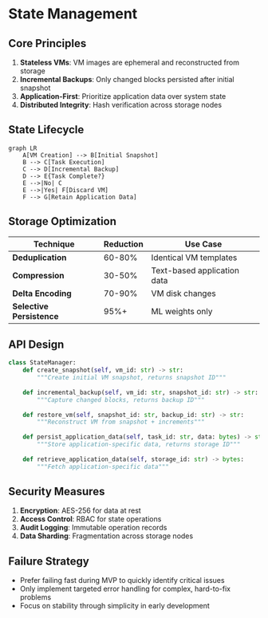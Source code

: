 # State Management

## Core Principles
1. **Stateless VMs**: VM images are ephemeral and reconstructed from storage
2. **Incremental Backups**: Only changed blocks persisted after initial snapshot
3. **Application-First**: Prioritize application data over system state
4. **Distributed Integrity**: Hash verification across storage nodes

## State Lifecycle
```mermaid
graph LR
    A[VM Creation] --> B[Initial Snapshot]
    B --> C[Task Execution]
    C --> D[Incremental Backup]
    D --> E{Task Complete?}
    E -->|No| C
    E -->|Yes| F[Discard VM]
    F --> G[Retain Application Data]
```

## Storage Optimization
| Technique | Reduction | Use Case |
|-----------|-----------|----------|
| **Deduplication** | 60-80% | Identical VM templates |
| **Compression** | 30-50% | Text-based application data |
| **Delta Encoding** | 70-90% | VM disk changes |
| **Selective Persistence** | 95%+ | ML weights only |

## API Design
```python
class StateManager:
    def create_snapshot(self, vm_id: str) -> str:
        """Create initial VM snapshot, returns snapshot ID"""
    
    def incremental_backup(self, vm_id: str, snapshot_id: str) -> str:
        """Capture changed blocks, returns backup ID"""
    
    def restore_vm(self, snapshot_id: str, backup_id: str) -> str:
        """Reconstruct VM from snapshot + increments"""
    
    def persist_application_data(self, task_id: str, data: bytes) -> str:
        """Store application-specific data, returns storage ID"""
    
    def retrieve_application_data(self, storage_id: str) -> bytes:
        """Fetch application-specific data"""
```

## Security Measures
1. **Encryption**: AES-256 for data at rest
2. **Access Control**: RBAC for state operations
3. **Audit Logging**: Immutable operation records
4. **Data Sharding**: Fragmentation across storage nodes

## Failure Strategy
- Prefer failing fast during MVP to quickly identify critical issues
- Only implement targeted error handling for complex, hard-to-fix problems
- Focus on stability through simplicity in early development
